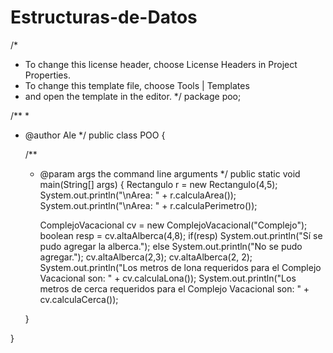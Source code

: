 # Estructuras-de-Datos
/*
 * To change this license header, choose License Headers in Project Properties.
 * To change this template file, choose Tools | Templates
 * and open the template in the editor.
 */
package poo;

/**
 *
 * @author Ale
 */
public class POO {

    /**
     * @param args the command line arguments
     */
    public static void main(String[] args) {
        Rectangulo r = new Rectangulo(4,5);
    	System.out.println("\nArea: " + r.calculaArea());
    	System.out.println("\nArea: " + r.calculaPerimetro());
    	
    	ComplejoVacacional cv = new ComplejoVacacional("Complejo");
    	boolean resp = cv.altaAlberca(4,8);
    	if(resp)
        	System.out.println("Sí se pudo agregar la alberca.");
    	else
        	System.out.println("No se pudo agregar.");
    	cv.altaAlberca(2,3);
    	cv.altaAlberca(2, 2);
    	System.out.println("Los metros de lona requeridos para el Complejo Vacacional son: " + cv.calculaLona());
    	System.out.println("Los metros de cerca requeridos para el Complejo Vacacional son: " + cv.calculaCerca());
    	
    }
    
}
